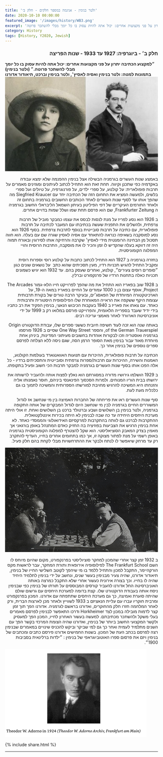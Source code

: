 ```yaml
---
title: 'ולטר בנימין - אניגמה במספר חלקים - חלק ב׳'
date: 2020-10-10 00:00:00
featured_image: '/images/history/WB3.png'
excerpt: 'למקצוע הכתיבה יתרון על פני מקצועות אחרים: יכול אתה להיות עסוק בו כל יומך מבלי להשתכר פרוטה'
category: History
tags: [History, Y2020, Jewish]
---
```


<h3 align="right"><strong>חלק ב׳ - ביוגרפיה: 1927 עד 1933 - שנות הפריצה
</strong></h3>


<strong>
״למקצוע הכתיבה יתרון על פני מקצועות אחרים: יכול אתה להיות עסוק בו כל יומך מבלי להשתכר פרוטה.״ (ולטר בנימין)
<br>
בתמונות למטה: ולטר בנימין ואסיה לאסיץ׳, ולטר בנימין וברכט, תיאודור אדורנו
</strong>


<div class="gallery" data-columns="2">
	<img src="/images/history/WB4.jpg">
</div>


<p dir="rtl"> 
באמצע שנות העשרים בגרמניה הבשילה אצל בנימין ההפנמה שלא ימצא עבודה באקדמיה כפי שתכנן וקיווה. תחת זאת הוא התחיל לכתוב לעיתונים ומגזינים מאמרים על תרבות פופולארית: על קולנוע, על ספרי ילדים, על פורנוגרפיה, על טיולים ועל ספרי בלשים, ולמעשה המציא את התחום הזה של הכתיבה יחד עם Siegfried Kraucer מה שהפך אותו עד לסוף שנות העשרים לאחד הכותבים החשובים בגרמניה בתחום זה ולאחד התורמים העיקריים של דפי הפיליטון בעיתון השמאל הליבראלי החשוב בגרמניה ה Frankfurter Zeitung, שם הוא פרסם תחת שמו ושלל שמות בדויים אחרים. 
</p>


<p dir="rtl">
ב 1926 הוא נסע לפריז על מנת לנסות לבסס את עצמו כמבקר מוביל של תרבות צרפתית, ולהשלים את התפנית שעשה בכתיבתו עם המעבר לכתיבה על תרבות פופולארית, עם כתיבה על תרבות סובייטית בנוסף לתרבות צרפתית. בסוף 1926 הוא נסע למוסקבה בשאיפה כנראה להתאחד עם אסיה לאסיץ שגרה שם עם בעלה. הוא חווה תסכול מן הבחינה הרומנטית מידי לאסיץ׳ שקרבה והרחיקה אותו לסירוגין ובאורח תמוה היה זה דווקא בעלה שהקדיש לו זמן והכיר לו את מוסקבה, התרבות הרוסית והויי המפלגה הקומוניסטית.
</p>

<p dir="rtl">
בחזרה בגרמניה ב 1927 הוא התחיל לכתוב כתבות על קולנוע רוסי וספרות רוסית ומקביל התחיל להגיש תכניות רדיו, מעין תסכיתים שהוא כתב  על נושאים שונים כגון ״סופרים רוסים צעירים״, קולנוע, ואחרים שעסק בהם. עד 1932 הוא יגיש כשמונים תכניות כאלה בתחנות הרדיו של פרנקפורט וברלין. 
</p>

<p dir="rtl">
ב 1928 שוב בפאריז הוא התחיל את מה שהפך לפרוייקט חייו הלא-גמור The Arcades Project, אוסף עצום בן כ 1000 עמודים על החיים בפאריז במאה ה-19, על הארכיטקטורה המיוחדת של הפאסג׳ים, ובעיקר הרבה טורים של בקורת תרבותית עצומת היקף ששקפה את הראייה המאוחרת שלו הפילוסופית היסטורית ותרבותית כאחד. עם צאתו את פאריז ב 1940 בעקבות הכיבוש הנאצי, בנימין הפקיד את רב כתביו בידי ידיד שעבד בספרייה הלאומית, והפרוייקט פורסם במלואו רק ב 1999 על ידי אוניברסיטת הארוורד לאחר מאמצי עריכה רבים.
</p>

<p dir="rtl">
באותה שנה הוא זכה לעוד חשיפה חיובית כששני ספרים שלו, עבודת הדוקטורט Origin of the German Trauerspiel, והספר One Way Street שסיים ב 1926 פורסמו בגרמניה ואוסטריה וזכו לבקורות אוהדות בחשובים מעיתוני המדינות, ביניהן אחת מיוחדת מאוד עבור בנימין מאת הסופר הרמן הסה, שגם ניסה ללא הצלחה לפרסם ספרים נוספים של בנימין אחר כך.
</p>

<p dir="rtl">
הכתיבה על תרבות פופולארית, ההיכרות עם תנועות האוואנגארד בעולמות הקולנוע, האמנות והשירה, ההיכרות עם תרבות/ספרות צרפתית וסובייטית
והתסכיתים ברדיו - כל אלה הפכו אותו בסוף שנות העשרים בגרמניה למבקר תרבות הכי חשוב ופעיל בתקופתו.
</p>

<p dir="rtl">
ב 1929 הושלמו גירושיו מדורה במסגרתם הוא נאלץ לפצות אותה ולהעביר לרשותה את ירושתו בבית הוריו המנוחים. ולמרות הסכסוך הפינאנסי ביניהם, חוסר נאמנותו אליה והזנחתו היא המשיכה להרגיש מחויבת למורשתו הספרותית והמשיכה לתמוך בו גם כלכלית מעת לעת.
</p> 

<p dir="rtl">
סוף שנות העשרים ראו את פריחתה של החברות האמיצה בין מי שנחשב אז לגדול המשוררים החיים בגרמניה לבין מי שנחשב היום לגדול המבקרים של אותה התקופה בגרמניה, ולטר בנימין בן השלושים ושבע וברטולד ברכט בן השלושים ואחת. זו אולי היתה מערכת היחסים היחידה עד כה שבה לבנימין לא היתה בכירות אינטלקטואלית. ההתקרבות לברכט גם לוותה בהתקרבות למרקסיזם האידואולוגי והממסדי כאחד. לא אחת בנימין הרגיש את הצביעות בפוזיציה בה החזיק כאדם המתנהל באופן בורגאני אך מאמין בצדק המאבק הסוציאליסטי. הוא שקל להצטרף למפלגה הקומוניסטית בגרמניה באופן רשמי על מנת לפתור מצוקה זו, אך כמו בתחומים אחרים בחייו, העדיף להתקרב רק עד מרחק שיאפשר לו לנתח ולבקר את ההתרחשויות מבלי לקחת בהם חלק פעיל. 
</p> 

<div class="gallery" data-columns="2">
	<img src="/images/history/WB5.jpg">
</div>

<p dir="rtl">
ב 1932 זמן קצר אחרי שהמכון למחקר סוציוליסטי בפרנקפורט, מקום שהיום מיוחס לו השם The Frankfurt School לפילוסופיה אירופאית ותורת המחקר, עבר לראשות מקס הורקהיימר, התקבל למכון והתחיל ללמד בו מי שיהפך לקוטב השלישי החייו של בנימין, תיאודור אדורנו, שהיה צעיר מבנימין בעשר שנים, ונחשב על ידי בנימין לתלמיד היחיד שהיה לו בחייו. וכך בצורה אירונית כעשור אחרי שלא התקבל כמרצה באותה האוניברסיטה החל אדורנו להעביר קורסים המבוססים על תורתו של בנימין כפי שבנימין ניסח אותה בעבודת הדוקטורט שלו. קצת בדומה למערכת היחסים עם גרשום שולם שהיתה סוערת ואמיצה, כך גם מערכת היחסים שתתפתח עם אדורנו.
המכון בפרנקפורט ומרבית חוקריו עברו עם עליית הנאציזם ב 1933 לשווייץ ולאחר מכן לארצות הברית, ורק לאחר המלחמה חזרו חלק מהחוקרים, ואדורנו בראשם לגרמניה. אדורנו הפך תוך זמן קצר לדמות מובילה במכון לצד Horkheimer ודרכו התאפשר לבנימין לפרסם מאמרים בעלי משקל ולהשתכר מכתיבתם. למעשה בעשור האחרון לחייו, המכון הפך למעסיק ולקשר המקצועי החשוב ביותר של בנימין, ואדורנו שהיה הצומת המרכזי בקשר הפך עם השנים מתלמיד לעמית ואחר כך גם למי שביקר וביקש להכניס שינויים במאמרים שבנימין רצה לפרסם בכתב העת של המכון. בשנות החמישים אדורנו פירסם כתבים ומכתבים של בנימין ויזם את פרסום ספרו האוטוביוגראפי של בנימין : ״ילדות ברלינאית בסביבות 1900״.
</p> 

<div class="gallery" data-columns="2">
	<img src="/images/history/Adorno.png">
</div>

<!-- 
<div class="gallery" data-columns="1">
	<img src="/images/history/Dora.png">
</div>

<div class="gallery" data-columns="1">
	<img src="/images/history/Asja.png">
</div>
 -->


{% include share.html %} 

---

<!-- <p dir="rtl"> </p> -->
